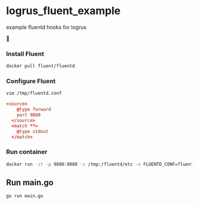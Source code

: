 # logrus_fluent_example
example fluentd hooks for logrus

:octopus:

### Install Fluent

```Bash
docker pull fluent/fluentd
```
### Configure Fluent
```Bash
vim /tmp/fluentd.conf
```

```fluentd.conf
<source>
    @type forward
    port 9880
  </source>
  <match **>
    @type stdout
  </match>
```
### Run container
```Bash
docker run -it -p 9880:9880 -v /tmp:/fluentd/etc -e FLUENTD_CONF=fluentd.conf -v /data:/fluentd/log  fluent/fluentd
```

## Run main.go

```bash
go run main.go
```
